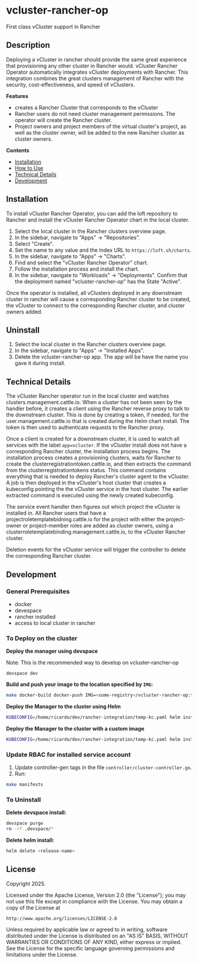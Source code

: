 # vcluster-rancher-op

First class vCluster support in Rancher

## Description

Deploying a vCluster in rancher should provide the same great experience that provisioning any other cluster in Rancher would. vCluster Rancher Operator automatically integrates vCluster deployments with Rancher. This integration combines the great clusters management of Rancher with the security, cost-effectiveness, and speed of vClusters.

**Features**
* creates a Rancher Cluster that corresponds to the vCluster
* Rancher users do not need cluster management permissions. The operator will create the Rancher cluster.
* Project owners and project members of the virtual cluster's project, as well as the cluster owner, will be added to the new Rancher cluster as cluster owners.

**Contents**
- [Installation](#installation)
- [How to Use](#how-to-use)
- [Technical Details](#technical-details)
- [Development](#development)

## Installation
To install vCluster Rancher Operator, you can add the loft repository to Rancher and install the vCluster Rancher Operator chart in the local cluster.
1. Select the local cluster in the Rancher clusters overview page.
2. In the sidebar, navigate to "Apps" -> "Repositories".
3. Select "Create".
4. Set the name to any value and the Index URL to `https://loft.sh/charts`.
5. In the sidebar, navigate to "Apps" -> "Charts".
6. Find and select the "vCluster Rancher Operator" chart.
7. Follow the installation process and install the chart.
8. In the sidebar, navigate to "Workloads" -> "Deployments". Confirm that the deployment named "vcluster-rancher-op" has the State "Active".

Once the operator is installed, all vClusters deployed in any downstream cluster in rancher will cause a corresponding Rancher cluster to be created, the vCluster to connect to the corresponding Rancher cluster, and cluster owners added.

## Uninstall
1. Select the local cluster in the Rancher clusters overview page.
2. In the sidebar, navigate to "Apps" -> "Installed Apps".
3. Delete the vcluster-rancher-op app. The app will be have the name you gave it during install.

## Technical Details

The vCluster Rancher operator run in the local cluster and watches clusters.management.cattle.io. When a cluster has not been seen by the handler before,
it creates a client using the Rancher reverse proxy to talk to the downstream cluster. This is done by creating a token, if needed, for the user.management.cattle.io
that is created during the Helm chart install. The token is then used to authenticate requests to the Rancher proxy.

Once a client is created for a downstream cluster, it is used to watch all services with the label `app=vcluster`. If the vCluster install does not have a corresponding
Rancher cluster, the installation process begins. The installation process creates a provisioning clusters, waits for Rancher to create the clusterregistrationtoken.cattle.io,
and then extracts the command from the clusterregistrationtokens status. This command contains everything that is needed to deploy Rancher's cluster agent to the vCluster. A
job is then deployed in the vCluster's host cluster that creates a kubeconfig pointing the the vCluster service in the host cluster. The earlier extracted command is executed
using the newly created kubeconfig.

The service event handler then figures out which project the vCluster is installed in. All Rancher users that have a projectroletemplatebidning.cattle.io for the project with either the
project-owner or project-member roles are added as cluster owners, using a clusterroletemplatebinding.management.cattle.io, to the vCluster Rancher cluster.

Deletion events for the vCluster service will trigger the controller to delete the corresponding Rancher cluster.

## Development

### General Prerequisites
- docker
- devespace
- rancher installed
- access to local cluster in rancher

### To Deploy on the cluster

**Deploy the manager using devspace**

Note: This is the recommended way to develop on vcluster-rancher-op

```shell
devspace dev
```
**Build and push your image to the location specified by `IMG`:**

```sh
make docker-build docker-push IMG=<some-registry>/vcluster-rancher-op:tag
```

**Deploy the Manager to the cluster using Helm**

```sh
KUBECONFIG=/home/ricardo/dev/rancher-integration/temp-kc.yaml helm install chart --generate-name --create-namespace
```

**Deploy the Manager to the cluster with a custom image**

```sh
KUBECONFIG=/home/ricardo/dev/rancher-integration/temp-kc.yaml helm install chart --generate-name --create-namespace --set image.registry=<REGISTRY> --set image.repository=<REPO/REPO> --set tag=<TAG>
```

### Update RBAC for installed service account
1. Update controller-gen tags in the file `controller/cluster-controller.go`.
2. Run:
```sh
make manifests
```

### To Uninstall
**Delete devspace install:**
```sh
devspace purge
rm -rf .devspace/*
```

**Delete helm install:**

```sh
helm delete <release-name>
```

## License

Copyright 2025.

Licensed under the Apache License, Version 2.0 (the "License");
you may not use this file except in compliance with the License.
You may obtain a copy of the License at

    http://www.apache.org/licenses/LICENSE-2.0

Unless required by applicable law or agreed to in writing, software
distributed under the License is distributed on an "AS IS" BASIS,
WITHOUT WARRANTIES OR CONDITIONS OF ANY KIND, either express or implied.
See the License for the specific language governing permissions and
limitations under the License.
